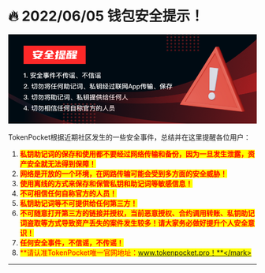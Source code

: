 # 🔥 2022/06/05 钱包安全提示！

![](../../.gitbook/assets/安全提醒.png)

TokenPocket根据近期社区发生的一些安全事件，总结并在这里提醒各位用户：

1. <mark style="color:red;">**私钥助记词的保存和使用都不要经过网络传输和备份，因为一旦发生泄露，资产安全就无法得到保障！**</mark>
2. <mark style="color:red;">**网络是开放的一个环境，在网路传输可能会受到多方面的安全威胁！**</mark>
3. <mark style="color:red;">**使用离线的方式来保存和保管私钥和助记词等敏感信息！**</mark>
4. <mark style="color:red;">**不可相信任何自称官方的人员！**</mark>
5. <mark style="color:red;">**私钥助记词等不可提供给任何第三方！**</mark>
6. <mark style="color:red;">**不可随意打开第三方的链接并授权，当前恶意授权、合约调用转账、私钥助记词盗取等方式导致资产丢失的案件发生较多！请大家务必做好提升个人安全意识！**</mark>
7. <mark style="color:red;">**任何安全事件，不信谣，不传谣！**</mark>
8. <mark style="color:red;">**请认准TokenPocket唯一官网地址：www.tokenpocket.pro！**</mark>

****
